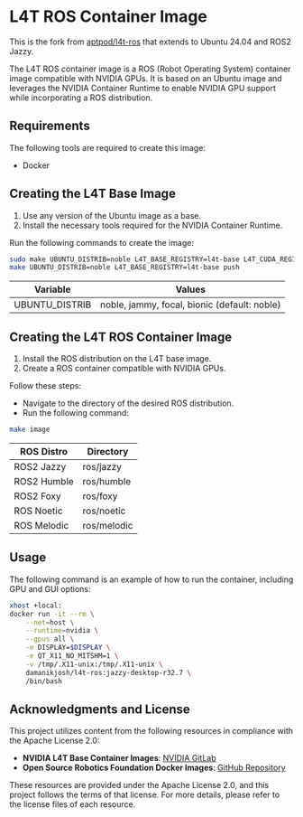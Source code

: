 # L4T ROS Container Image

This is the fork from [aptpod/l4t-ros](https://github.com/aptpod/l4t-ros) that extends to Ubuntu 24.04 and ROS2 Jazzy.

The L4T ROS container image is a ROS (Robot Operating System) container image compatible with NVIDIA GPUs. It is based on an Ubuntu image and leverages the NVIDIA Container Runtime to enable NVIDIA GPU support while incorporating a ROS distribution.

## Requirements

The following tools are required to create this image:

- Docker  

## Creating the L4T Base Image

1. Use any version of the Ubuntu image as a base.  
2. Install the necessary tools required for the NVIDIA Container Runtime.  

Run the following commands to create the image:

```bash
sudo make UBUNTU_DISTRIB=noble L4T_BASE_REGISTRY=l4t-base L4T_CUDA_REGISTRY=l4t-cuda image
make UBUNTU_DISTRIB=noble L4T_BASE_REGISTRY=l4t-base push
```

| Variable         | Values                           |
|-----------------|--------------------------------|
| UBUNTU_DISTRIB  | noble, jammy, focal, bionic (default: noble) |

## Creating the L4T ROS Container Image

1. Install the ROS distribution on the L4T base image.  
2. Create a ROS container compatible with NVIDIA GPUs.  

Follow these steps:
- Navigate to the directory of the desired ROS distribution.  
- Run the following command:

```bash
make image
```

| ROS Distro     | Directory      |
|---------------|--------------|
| ROS2 Jazzy    | ros/jazzy    |
| ROS2 Humble   | ros/humble   |
| ROS2 Foxy     | ros/foxy     |
| ROS Noetic    | ros/noetic   |
| ROS Melodic   | ros/melodic  |

## Usage

The following command is an example of how to run the container, including GPU and GUI options:

```bash
xhost +local:
docker run -it --rm \
    --net=host \
    --runtime=nvidia \
    --gpus all \
    -e DISPLAY=$DISPLAY \
    -e QT_X11_NO_MITSHM=1 \
    -v /tmp/.X11-unix:/tmp/.X11-unix \
    damanikjosh/l4t-ros:jazzy-desktop-r32.7 \
    /bin/bash
```

## Acknowledgments and License

This project utilizes content from the following resources in compliance with the Apache License 2.0:

- **NVIDIA L4T Base Container Images**: [NVIDIA GitLab](https://gitlab.com/nvidia/container-images/l4t-base)  
- **Open Source Robotics Foundation Docker Images**: [GitHub Repository](https://github.com/osrf/docker_images)  

These resources are provided under the Apache License 2.0, and this project follows the terms of that license. For more details, please refer to the license files of each resource.
